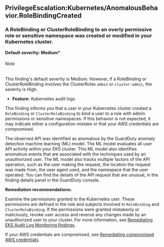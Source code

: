 PrivilegeEscalation:Kubernetes/AnomalousBehavior.RoleBindingCreated
-------------------------------------------------------------------


### A RoleBinding or ClusterRoleBinding to an overly permissive role or sensitive namespace was created or modified in your Kubernetes cluster.


**Default severity: Medium\***


###### Note

This finding's default severity is Medium. However, if a RoleBinding or ClusterRoleBinding involves the ClusterRoles `admin` or `cluster-admin`, the severity is High.


 * **Feature:** Kubernetes audit logs

This finding informs you that a user in your Kubernetes cluster created a `RoleBinding` or `ClusterRoleBinding` to bind a user to a role with admin permissions or sensitive namespaces. If this behavior is not expected, it may indicate either a configuration mistake or that your AWS credentials are compromised.


The observed API was identified as anomalous by the GuardDuty anomaly detection machine learning (ML) model. The ML model evaluates all user API activity within your EKS cluster. This ML model also identifies anomalous events that are associated with the techniques used by an unauthorized user. The ML model also tracks multiple factors of the API operation, such as the user making the request, the location the request was made from, the user agent used, and the namespace that the user operated. You can find the details of the API request that are unusual, in the finding details panel in the GuardDuty console.


**Remediation recommendations:**


Examine the permissions granted to the Kubernetes user. These permissions are defined in the role and subjects involved in `RoleBinding` and `ClusterRoleBinding`. If the permissions were granted mistakenly or maliciously, revoke user access and reverse any changes made by an unauthorized user to your cluster. For more information, see [Remediating EKS Audit Log Monitoring findings](https://docs.aws.amazon.com/guardduty/latest/ug/guardduty-remediate-kubernetes.html).


If your AWS credentials are compromised, see [Remediating compromised AWS credentials](https://docs.aws.amazon.com/guardduty/latest/ug/guardduty_remediate.html#compromised-creds).

